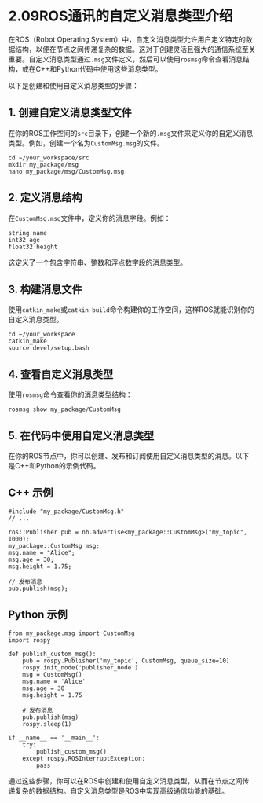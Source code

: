 # 2.09ROS通讯的自定义消息类型介绍

在ROS（Robot Operating System）中，自定义消息类型允许用户定义特定的数据结构，以便在节点之间传递复杂的数据。这对于创建灵活且强大的通信系统至关重要。自定义消息类型通过`.msg`文件定义，然后可以使用`rosmsg`命令查看消息结构，或在C++和Python代码中使用这些消息类型。

以下是创建和使用自定义消息类型的步骤：

## 1. 创建自定义消息类型文件

在你的ROS工作空间的`src`目录下，创建一个新的`.msg`文件来定义你的自定义消息类型。例如，创建一个名为`CustomMsg.msg`的文件。

```
cd ~/your_workspace/src
mkdir my_package/msg
nano my_package/msg/CustomMsg.msg
```

## 2. 定义消息结构

在`CustomMsg.msg`文件中，定义你的消息字段。例如：

```
string name
int32 age
float32 height
```

这定义了一个包含字符串、整数和浮点数字段的消息类型。

## 3. 构建消息文件

使用`catkin_make`或`catkin build`命令构建你的工作空间，这样ROS就能识别你的自定义消息类型。

```
cd ~/your_workspace
catkin_make
source devel/setup.bash
```

## 4. 查看自定义消息类型

使用`rosmsg`命令查看你的消息类型结构：

```
rosmsg show my_package/CustomMsg
```

## 5. 在代码中使用自定义消息类型

在你的ROS节点中，你可以创建、发布和订阅使用自定义消息类型的消息。以下是C++和Python的示例代码。

## C++ 示例

```
#include "my_package/CustomMsg.h"
// ...

ros::Publisher pub = nh.advertise<my_package::CustomMsg>("my_topic", 1000);
my_package::CustomMsg msg;
msg.name = "Alice";
msg.age = 30;
msg.height = 1.75;

// 发布消息
pub.publish(msg);
```

## Python 示例

```
from my_package.msg import CustomMsg
import rospy

def publish_custom_msg():
    pub = rospy.Publisher('my_topic', CustomMsg, queue_size=10)
    rospy.init_node('publisher_node')
    msg = CustomMsg()
    msg.name = 'Alice'
    msg.age = 30
    msg.height = 1.75

    # 发布消息
    pub.publish(msg)
    rospy.sleep(1)

if __name__ == '__main__':
    try:
        publish_custom_msg()
    except rospy.ROSInterruptException:
        pass
```

通过这些步骤，你可以在ROS中创建和使用自定义消息类型，从而在节点之间传递复杂的数据结构。自定义消息类型是ROS中实现高级通信功能的基础。